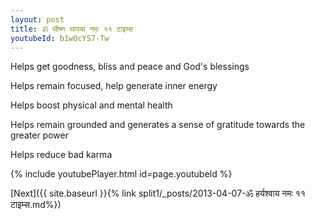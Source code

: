 ```yaml
---
layout: post
title: ॐ थीष्ण थापया नमः ११ टाइम्स
youtubeId: b1wOcYS7-Tw
---
```

 
 
Helps get goodness, bliss and peace and God's blessings
 
Helps remain focused, help generate inner energy 
 
Helps boost physical and mental health 
 
Helps remain grounded and generates a sense of gratitude towards the greater power 
 
Helps reduce bad karma
 
 
 
 


{% include youtubePlayer.html id=page.youtubeId %}
 
[Next]({{ site.baseurl }}{% link  split1/_posts/2013-04-07-ॐ हर्यश्वाय नमः ११ टाइम्स.md%})
 
